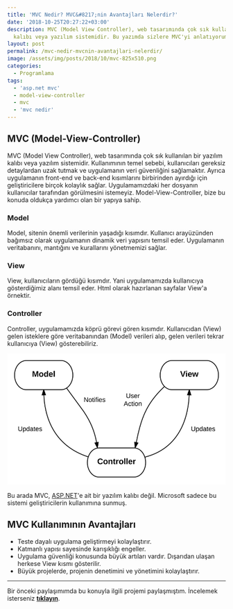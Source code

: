 ```yaml
---
title: 'MVC Nedir? MVC&#8217;nin Avantajları Nelerdir?'
date: '2018-10-25T20:27:22+03:00'
description: MVC (Model View Controller), web tasarımında çok sık kullanılan bir yazılım
  kalıbı veya yazılım sistemidir. Bu yazımda sizlere MVC'yi anlatıyorum.
layout: post
permalink: /mvc-nedir-mvcnin-avantajlari-nelerdir/
image: /assets/img/posts/2018/10/mvc-825x510.png
categories:
  - Programlama
tags:
  - 'asp.net mvc'
  - model-view-controller
  - mvc
  - 'mvc nedir'
---
```


## MVC (Model-View-Controller)

MVC (Model View Controller), web tasarımında çok sık kullanılan bir yazılım kalıbı veya yazılım sistemidir. Kullanımının temel sebebi, kullanıcıları gereksiz detaylardan uzak tutmak ve uygulamanın veri güvenliğini sağlamaktır. Ayrıca uygulamanın front-end ve back-end kısımlarını birbirinden ayırdığı için geliştiricilere birçok kolaylık sağlar. Uygulamamızdaki her dosyanın kullanıcılar tarafından görülmesini istemeyiz. Model-View-Controller, bize bu konuda oldukça yardımcı olan bir yapıya sahip.

### Model

Model, sitenin önemli verilerinin yaşadığı kısımdır. Kullanıcı arayüzünden bağımsız olarak uygulamanın dinamik veri yapısını temsil eder. Uygulamanın veritabanını, mantığını ve kurallarını yönetmemizi sağlar.

### View

View, kullanıcıların gördüğü kısımdır. Yani uygulamamızda kullanıcıya gösterdiğimiz alanı temsil eder. Html olarak hazırlanan sayfalar View'a örnektir.

### Controller

Controller, uygulamamızda köprü görevi gören kısımdır. Kullanıcıdan (View) gelen isteklere göre veritabanından (Model) verileri alıp, gelen verileri tekrar kullanıcıya (View) gösterebiliriz.

![MVC Nedir](/assets/img/posts/2018/10/mvc-nedir.png)

Bu arada MVC, [ASP.NET](https://www.asp.net/)'e ait bir yazılım kalıbı değil. Microsoft sadece bu sistemi geliştiricilerin kullanımına sunmuş.

## MVC Kullanımının Avantajları

- Teste dayalı uygulama geliştirmeyi kolaylaştırır.
- Katmanlı yapısı sayesinde karışıklığı engeller.
- Uygulama güvenliği konusunda büyük artıları vardır. Dışarıdan ulaşan herkese View kısmı gösterilir.
- Büyük projelerde, projenin denetimini ve yönetimini kolaylaştırır.

---

Bir önceki paylaşımımda bu konuyla ilgili projemi paylaşmıştım. İncelemek isterseniz **[tıklayın](http://erdiucar.local/arduino-asp-net-mvc-rgb-led-kontrolu/)**.
